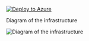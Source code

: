 [![Deploy to Azure](https://aka.ms/deploytoazurebutton)](https://portal.azure.com/#create/Microsoft.Template/uri/https%3A%2F%2Fraw.githubusercontent.com%2Fjimgodden%2FAzure_Networking_Labs%2Fmain%2FAzure_VM_Windows%2Fsrc%2Fmain.json)


Diagram of the infrastructure

![Diagram of the infrastructure](diagram.drawio.png)


